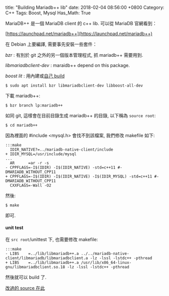title: "Building Mariadb++ lib"
date: 2018-02-04 08:56:00 +0800
Category: C++
Tags: Boost, Mysql
Has_Math: True

MariaDB++ 是一個 MariaDB client 的 c++ lib. 可以從 MariaDB 官網看到：

[https://launchpad.net/mariadb++](https://launchpad.net/mariadb++)

在 Debian 上要編譯, 需要事先安裝一些套件：

<!-- more -->

_bzr_ : 有別於 git 之外的另一個版本管理程式, 抓 mariadb++ 需要用到.

_libmariadbclient-dev_ : maraidb++ depend on this package.

_boost lit_ : 用內建或[自己 build](http://rd.coding-addict.com/building-boost-lib.html)

	$ sudo apt install bzr libmariadbclient-dev libboost-all-dev

下載 mariadb++:

	$ bzr branch lp:mariadb++

如同 git, 這樣會在目前目錄生成 mariadb++ 的目錄, 以下稱為 `source root`:

	$ cd mariadb++

因為裡面的 #include <mysql.h> 會找不到該檔案,
我們修改 makefile 如下:

	:::make
	  IDIR_NATIVE?=../mariadb-native-client/include
	+ IDIR_MYSQL=/usr/include/mysql
	...
	  AR      =ar -r -s
	- CPPFLAGS=-I$(IDIR) -I$(IDIR_NATIVE) -std=c++11 #-DMARIADB_WITHOUT_CPP11
	+ CPPFLAGS=-I$(IDIR) -I$(IDIR_NATIVE) -I$(IDIR_MYSQL) -std=c++11 #-DMARIADB_WITHOUT_CPP11
	  CXXFLAGS=-Wall -O2


然後:

	$ make

即可.

<H4> unit test </H4>

在 `src root`/unittest 下, 也需要修改 makefile:

	:::make
	- LIBS    =../lib/libmariadb++.a ../../mariadb-native-client/libmariadb/libmariadbclient.a -lz -lssl -lstdc++ -pthread
    + LIBS    =../lib/libmariadb++.a /usr/lib/x86_64-linux-gnu/libmariadbclient.so.18 -lz -lssl -lstdc++ -pthread

然後就可以 build 了.

[改過的 source 在此](https://bitbucket.org/tomjpsun/mariadb/downloads/)

#
